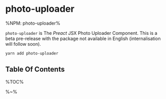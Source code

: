 # photo-uploader

%NPM: photo-uploader%

`photo-uploader` is The _Preact_ JSX Photo Uploader Component. This is a beta pre-release with the package not available in English (internalisation will follow soon).

```sh
yarn add photo-uploader
```

## Table Of Contents

%TOC%

%~%